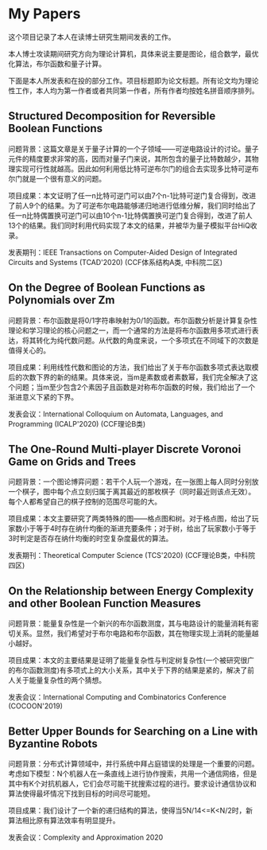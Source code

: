 # My Papers

这个项目记录了本人在读博士研究生期间发表的工作。

本人博士攻读期间研究方向为理论计算机，具体来说主要是图论，组合数学，最优化算法，布尔函数和量子计算。

下面是本人所发表和在投的部分工作。项目标题即为论文标题。所有论文均为理论性工作，本人均为第一作者或者共同第一作者，所有作者均按姓名拼音顺序排列。

## Structured Decomposition for Reversible Boolean Functions

问题背景：这篇文章是关于量子计算的一个子领域——可逆电路设计的讨论。量子元件的精度要求非常的高，因而对量子门来说，其所包含的量子比特数越少，其物理实现可行性就越高。因此如何利用低比特可逆布尔门的组合去实现多比特可逆布尔门就是一个很有意义的问题。

项目成果：本文证明了任一n比特可逆门可以由7个n-1比特可逆门复合得到，改进了前人9个的结果。为了可逆布尔电路能够递归地进行低维分解，我们同时给出了任一n比特偶置换可逆门可以由10个n-1比特偶置换可逆门复合得到，改进了前人13个的结果。我们同时利用代码实现了本文的结果，并被华为量子模拟平台HiQ收录。

发表期刊：IEEE Transactions on Computer-Aided Design of Integrated Circuits and Systems (TCAD'2020) (CCF体系结构A类, 中科院二区)

## On the Degree of Boolean Functions as Polynomials over Zm

问题背景：布尔函数是将0/1字符串映射为0/1的函数。布尔函数分析是计算复杂性理论和学习理论的核心问题之一，而一个通常的方法是将布尔函数用多项式进行表达，将其转化为纯代数问题。从代数的角度来说，一个多项式在不同域下的次数是值得关心的。

项目成果：利用线性代数和图论的方法，我们给出了关于布尔函数多项式表达取模后的次数下界的新的结果。具体来说，当m是素数或者素数幂，我们完全解决了这个问题；当m至少包含2个素因子且函数是对称布尔函数的时候，我们给出了一个渐进意义下紧的下界。

发表会议：International Colloquium on Automata, Languages, and Programming (ICALP'2020) (CCF理论B类)

## The One-Round Multi-player Discrete Voronoi Game on Grids and Trees

问题背景：一个图论博弈问题：若干个人玩一个游戏，在一张图上每人同时分别放一个棋子，图中每个点立刻归属于离其最近的那枚棋子（同时最近则该点无效）。每个人都希望自己的棋子控制的范围尽可能的大。

项目成果：本文主要研究了两类特殊的图——格点图和树。对于格点图，给出了玩家数小于等于4时存在纳什均衡的渐进充要条件；对于树，给出了玩家数小于等于3时判定是否存在纳什均衡的时空复杂度最优的算法。

发表期刊：Theoretical Computer Science (TCS'2020) (CCF理论B类，中科院四区)

## On the Relationship between Energy Complexity and other Boolean Function Measures

问题背景：能量复杂性是一个新兴的布尔函数测度，其与电路设计的能量消耗有密切关系。显然，我们希望对于布尔电路和布尔函数，其在物理实现上消耗的能量越小越好。

项目成果：本文的主要结果是证明了能量复杂性与判定树复杂性(一个被研究很广的布尔函数测度)有多项式上的大小关系，其中关于下界的结果是紧的，解决了前人关于能量复杂性的两个猜想。

发表会议：International Computing and Combinatorics Conference (COCOON'2019)

## Better Upper Bounds for Searching on a Line with Byzantine Robots

问题背景：分布式计算领域中，并行系统中拜占庭错误的处理是一个重要的问题。考虑如下模型：N个机器人在一条直线上进行协作搜索，共用一个通信网络，但是其中有K个对抗机器人，它们会尽可能干扰搜索过程的进行。要求设计通信协议和算法使得最坏情况下找到目标的时间尽可能短。

项目成果：我们设计了一个新的递归结构的算法，使得当5N/14<=K<N/2时，新算法相比原有算法效率有明显提升。

发表会议：Complexity and Approximation 2020
